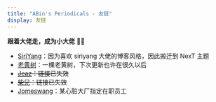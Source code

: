 ```yaml
---
title: "ABin's Periodicals - 友链"
display: 友链
---
```


**跟着大佬走，成为小大佬** 👨‍🎓

-   [SiriYang](https://blog.siriyang.cn)：因为喜欢 siriyang 大佬的博客风格，因此搬迁到 NexT 主题
-   [老黄树](https://nutvii.top)：一棵老黄树，下次更新也许在很久以后
-   ~~[Jeaz](http://www.jeaz.fun)：链接已失效~~
-   ~~[柴兄](http://www.anemonesirose.com)：链接已失效~~
-   [Jomeswang](https://hexo.jomeswang.top)：某心脏大厂指定在职员工
